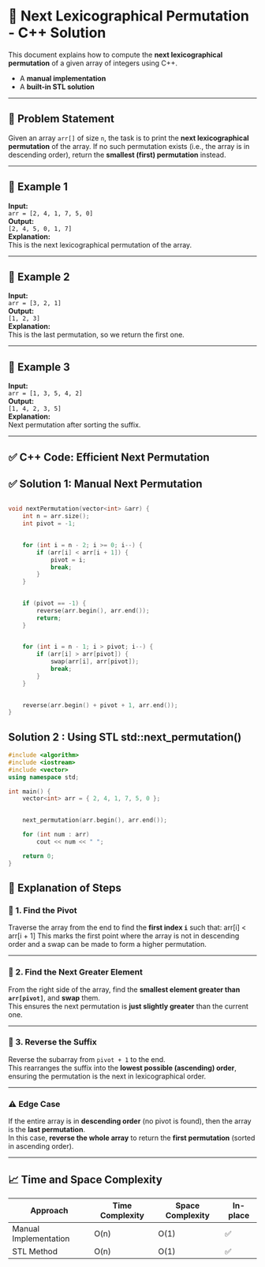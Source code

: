 # 🔁 Next Lexicographical Permutation - C++ Solution

This document explains how to compute the **next lexicographical permutation** of a given array of integers using C++.
- A **manual implementation**
- A **built-in STL solution**
---

## 📘 Problem Statement

Given an array `arr[]` of size `n`, the task is to print the **next lexicographical permutation** of the array. If no such permutation exists (i.e., the array is in descending order), return the **smallest (first) permutation** instead.

---

## 🔹 Example 1

**Input:**  
`arr = [2, 4, 1, 7, 5, 0]`  
**Output:**  
`[2, 4, 5, 0, 1, 7]`  
**Explanation:**  
This is the next lexicographical permutation of the array.

---

## 🔹 Example 2

**Input:**  
`arr = [3, 2, 1]`  
**Output:**  
`[1, 2, 3]`  
**Explanation:**  
This is the last permutation, so we return the first one.

---

## 🔹 Example 3

**Input:**  
`arr = [1, 3, 5, 4, 2]`  
**Output:**  
`[1, 4, 2, 3, 5]`  
**Explanation:**  
Next permutation after sorting the suffix.

---

## ✅ C++ Code: Efficient Next Permutation

## ✅ Solution 1: Manual Next Permutation
```cpp

void nextPermutation(vector<int> &arr) {
    int n = arr.size(); 
    int pivot = -1;

    
    for (int i = n - 2; i >= 0; i--) {
        if (arr[i] < arr[i + 1]) {
            pivot = i;
            break;
        }
    }

    
    if (pivot == -1) {
        reverse(arr.begin(), arr.end());
        return;
    }

  
    for (int i = n - 1; i > pivot; i--) {
        if (arr[i] > arr[pivot]) {
            swap(arr[i], arr[pivot]);
            break;
        }
    }

   
    reverse(arr.begin() + pivot + 1, arr.end());
}
```

## Solution 2 :  Using STL std::next_permutation()
```cpp
#include <algorithm>
#include <iostream>
#include <vector>
using namespace std;

int main() {
    vector<int> arr = { 2, 4, 1, 7, 5, 0 };

    
    next_permutation(arr.begin(), arr.end());

    for (int num : arr)
        cout << num << " ";

    return 0;
}
```

## 🧠 Explanation of Steps

### 🔹 1. Find the Pivot
Traverse the array from the end to find the **first index `i`** such that: arr[i] < arr[i + 1]
This marks the first point where the array is not in descending order and a swap can be made to form a higher permutation.

---

### 🔹 2. Find the Next Greater Element
From the right side of the array, find the **smallest element greater than `arr[pivot]`**, and **swap** them.  
This ensures the next permutation is **just slightly greater** than the current one.

---

### 🔹 3. Reverse the Suffix
Reverse the subarray from `pivot + 1` to the end.  
This rearranges the suffix into the **lowest possible (ascending) order**, ensuring the permutation is the next in lexicographical order.

---

### ⚠️ Edge Case
If the entire array is in **descending order** (no pivot is found), then the array is the **last permutation**.  
In this case, **reverse the whole array** to return the **first permutation** (sorted in ascending order).

---

## 📈 Time and Space Complexity

| Approach              | Time Complexity | Space Complexity | In-place |
|-----------------------|-----------------|------------------|----------|
| Manual Implementation | O(n)            | O(1)             | ✅        |
| STL Method            | O(n)            | O(1)             | ✅        |

